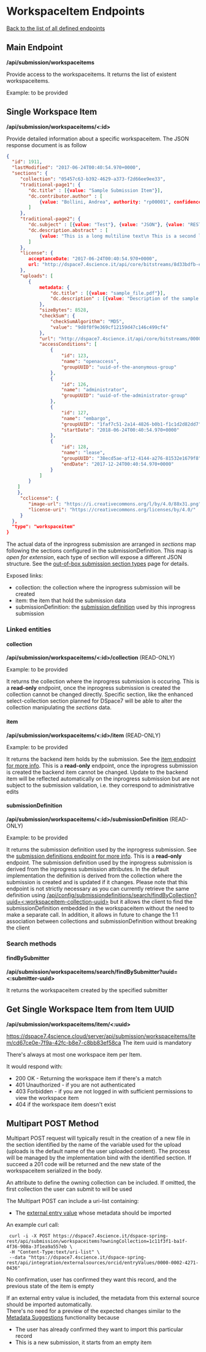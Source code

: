 # WorkspaceItem Endpoints
[Back to the list of all defined endpoints](endpoints.md)

## Main Endpoint
**/api/submission/workspaceitems**   

Provide access to the workspaceitems. It returns the list of existent workspaceitems.

Example: to be provided

## Single Workspace Item
**/api/submission/workspaceitems/<:id>**

Provide detailed information about a specific workspaceitem. The JSON response document is as follow
```json
{
  "id": 1911,
  "lastModified": "2017-06-24T00:40:54.970+0000",
  "sections": {
  	 "collection": "05457c63-b392-4629-a373-f2d66ee9ee33",
  	 "traditional-page1": {
  	 	"dc.title" : [{value: "Sample Submission Item"}],
  	 	"dc.contributor.author" : [
  	 		{value: "Bollini, Andrea", authority: "rp00001", confidence: 600}
  	 	]
  	 },
  	 "traditional-page2": {
  	 	"dc.subject" : [{value: "Test"}, {value: "JSON"}, {value: "REST"}],
  	 	"dc.description.abstract" : [
  	 		{value: "This is a long multiline text\n This is a second line of the abstract"}
  	 	]
  	 },
  	 "license": {
  	 	acceptanceDate: "2017-06-24T00:40:54.970+0000",
  	 	url: "http://dspace7.4science.it/api/core/bitstreams/8d33bdfb-e7ba-43e6-a93a-f445b7e8a1e2/content"
  	 },
  	 "uploads": [ 
  	 	{
  	 		metadata: {
  	 			"dc.title" : [{value: "sample_file.pdf"}],
  	 			"dc.description" : [{value: "Description of the sample file"}]
  	 		},
  	 		"sizeBytes": 8528,
			"checkSum": {
			    "checkSumAlgorithm": "MD5",
			    "value": "9d8f0f9e369cf12159d47c146c499cf4"
			},
  	 		"url": "http://dspace7.4science.it/api/core/bitstreams/00001abf-b2e0-477a-99de-104db7cb6469/content",
  	 		"accessConditions": [
  	 			{
  	 				"id": 123,
	  	 			"name": "openaccess",
	  	 			"groupUUID": "uuid-of-the-anonymous-group"
  	 			},
  	 			{
  	 				"id": 126,
	  	 			"name": "administrator",
	  	 			"groupUUID": "uuid-of-the-administrator-group"
  	 			},
  	 			{
  	 				"id": 127,
	  	 			"name": "embargo",
	  	 			"groupUUID": "1faf7c51-2a14-4826-b0b1-f1c1d2d82dd7",
	  	 			"startDate": "2018-06-24T00:40:54.970+0000"
  	 			},
  	 			{
  	 				"id": 128,
	  	 			"name": "lease",
	  	 			"groupUUID": "38ecd5ae-af12-4144-a276-81532e1679f8",
	  	 			"endDate": "2017-12-24T00:40:54.970+0000"
  	 			}
  	 		]
 		}
 	]
  	},
  	 "cclicense": {
  	 	"image-url": "https://i.creativecommons.org/l/by/4.0/88x31.png",
  	 	"license-uri": "https://creativecommons.org/licenses/by/4.0/"
  	 }
  },
  "type": "workspaceitem"
}
```

The actual data of the inprogress submission are arranged in *sections* map following the sections configured in the submissionDefinition. This map is *open for extension*, each type of section will expose a different JSON structure. See the [out-of-box submission section types](submissionsection-types.md) page for details.

Exposed links:
* collection: the collection where the inprogress submission will be created
* item: the item that hold the submission data
* submissionDefinition: the [submission definition](submissiondefinitions.md) used by this inprogress submission


### Linked entities
#### collection
**/api/submission/workspaceitems/<:id>/collection** (READ-ONLY)

Example: to be provided

It returns the collection where the inprogress submission is occuring. This is a **read-only** endpoint, once the inprogress submission is created the collection cannot be changed directly. Specific section, like the enhanced select-collection section planned for DSpace7 will be able to alter the collection manipulating the *sections* data.

#### item
**/api/submission/workspaceitems/<:id>/item** (READ-ONLY)

Example: to be provided

It returns the backend item holds by the submission. See the [item endpoint for more info](items.md). This is a **read-only** endpoint, once the inprogress submission is created the backend item cannot be changed. Update to the backend item will be reflected automatically on the inprogress submission but are not subject to the submission validation, i.e. they correspond to administrative edits

#### submissionDefinition
**/api/submission/workspaceitems/<:id>/submissionDefinition** (READ-ONLY)

Example: to be provided

It returns the submission definition used by the inprogress submission. See the [submission definitions endpoint for more info](submissiondefinitions.md). This is a **read-only** endpoint. 
The submission definition used by the inprogress submission is derived from the inprogress submission attributes. In the default implementation the definition is derived from the collection where the submission is created and is updated if it changes. 
Please note that this endpoint is not strictly necessary as you can currently retrieve the same definition using [/api/config/submissiondefinitions/search/findByCollection?uuid=<:workspaceitem-collection-uuid>](submissiondefinitions.md#findByCollection) but it allows the client to find the submissionDefinition embedded in the workspaceitem without the need to make a separate call. 
In addition, it allows in future to change the 1:1 association between collections and submissionDefinition without breaking the client

### Search methods
#### findBySubmitter
**/api/submission/workspaceitems/search/findBySubmitter?uuid=<:submitter-uuid>**

It returns the workspaceitem created by the specified submitter

## Get Single Workspace Item from Item UUID

**/api/submission/workspaceitems/item/<:uuid>**

https://dspace7.4science.cloud/server/api/submission/workspaceitems/item/cd67ce0e-7f9a-42fc-b8e7-c8bb83ef58ca
The item uuid is mandatory

There's always at most one workspace item per Item.

It would respond with:
* 200 OK - Returning the workspace item if there's a match
* 401 Unauthorized - if you are not authenticated
* 403 Forbidden - if you are not logged in with sufficient permissions to view the workspace item
* 404 if the workspace item doesn't exist

## Multipart POST Method
Multipart POST request will typically result in the creation of a new file in the section identified by the name of the variable used for the upload (uploads is the default name of the user uploaded content). The process will be managed by the implementation bind with the identified section.
If succeed a 201 code will be returned and the new state of the workspaceitem serialized in the body.

An attribute to define the owning collection can be included. If omitted, the first collection the user can submit to will be used

The Multipart POST can include a uri-list containing:
* The [external entry value](external-authority-sources.md) whose metadata should be imported

An example curl call:
```
 curl -i -X POST https://dspace7.4science.it/dspace-spring-rest/api/submission/workspaceitems?owningCollection=1c11f3f1-ba1f-4f36-908a-3f1ea9a557eb \
 -H "Content-Type:text/uri-list" \
 --data "https://dspace7.4science.it/dspace-spring-rest/api/integration/externalsources/orcid/entryValues/0000-0002-4271-0436"
```

No confirmation, user has confirmed they want this record, and the previous state of the item is empty

If an external entry value is included, the metadata from this external source should be imported automatically.  
There's no need for a preview of the expected changes similar to the [Metadata Suggestions](metadata-suggestions.md) functionality because
* The user has already confirmed they want to import this particular record
* This is a new submission, it starts from an empty item
